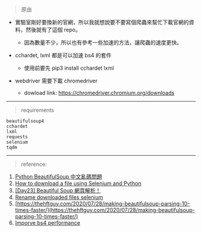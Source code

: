 > 原由

- 實驗室剛好要換新的官網，所以我就想說要不要寫個爬蟲來幫忙下載官網的資料，然後就有了這個 repo。
    - 因為數量不少，所以也有參考一些加速的方法，讓爬蟲的速度更快。

- cchardet, lxml 都是可以加速 bs4 的套件
    - 使用前要先 pip3 install cchardet lxml


- webdriver 需要下載 chromedriver
    - dowload link: https://chromedriver.chromium.org/downloads


---
> requirements

```
beautifulsoup4
cchardet
lxml
requests
selenium
tqdm
```

---

> reference:
1. [Python BeautifulSoup 中文亂碼問題](https://iter01.com/568912.html)
2. [How to download a file using Selenium and Python](https://www.browserstack.com/guide/download-file-using-selenium-python)
3. [[Day23] Beautiful Soup 網頁解析！](https://ithelp.ithome.com.tw/articles/10196817)
4. [Rename downloaded files selenium](https://stackoverflow.com/questions/38459972/rename-downloaded-files-selenium)
5. [https://thehftguy.com/2020/07/28/making-beautifulsoup-parsing-10-times-faster/](https://thehftguy.com/2020/07/28/making-beautifulsoup-parsing-10-times-faster/)
6. [Imporve bs4 performance](https://www.crummy.com/software/BeautifulSoup/bs4/doc.zh/#id65)


